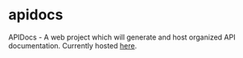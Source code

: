 apidocs
=======

APIDocs - A web project which will generate and host organized API documentation. Currently hosted <a href=https://apidocs-jslone.rhcloud.com/>here</a>.
